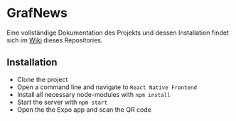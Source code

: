 <h1>GrafNews</h1>

Eine vollständige Dokumentation des Projekts und dessen Installation findet sich im <a href="https://github.com/NicoPop91/GrafNews/wiki">Wiki</a> dieses Repositories.

<h2>Installation</h2>
<ul>
  <li>Clone the project</li>
  <li>Open a command line and navigate to <code>React Native Frontend</code></li>
  <li>Install all necessary node-modules with <code>npm install</code></li>
  <li>Start the server with <code>npm start</code></li>
  <li>Open the the Expo app and scan the QR code</li>
</ul>
